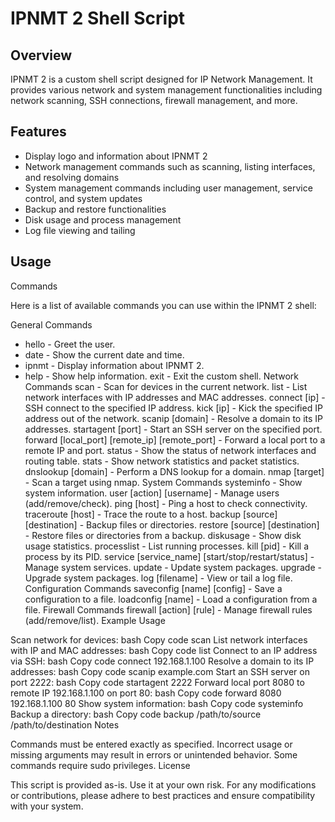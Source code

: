 # IPNMT 2 Shell Script

## Overview

IPNMT 2 is a custom shell script designed for IP Network Management. It provides various network and system management functionalities including network scanning, SSH connections, firewall management, and more.

## Features

- Display logo and information about IPNMT 2
- Network management commands such as scanning, listing interfaces, and resolving domains
- System management commands including user management, service control, and system updates
- Backup and restore functionalities
- Disk usage and process management
- Log file viewing and tailing

## Usage



Commands

Here is a list of available commands you can use within the IPNMT 2 shell:

General Commands
- hello - Greet the user.
- date - Show the current date and time.
- ipnmt - Display information about IPNMT 2.
- help - Show help information.
exit - Exit the custom shell.
Network Commands
scan - Scan for devices in the current network.
list - List network interfaces with IP addresses and MAC addresses.
connect [ip] - SSH connect to the specified IP address.
kick [ip] - Kick the specified IP address out of the network.
scanip [domain] - Resolve a domain to its IP addresses.
startagent [port] - Start an SSH server on the specified port.
forward [local_port] [remote_ip] [remote_port] - Forward a local port to a remote IP and port.
status - Show the status of network interfaces and routing table.
stats - Show network statistics and packet statistics.
dnslookup [domain] - Perform a DNS lookup for a domain.
nmap [target] - Scan a target using nmap.
System Commands
systeminfo - Show system information.
user [action] [username] - Manage users (add/remove/check).
ping [host] - Ping a host to check connectivity.
traceroute [host] - Trace the route to a host.
backup [source] [destination] - Backup files or directories.
restore [source] [destination] - Restore files or directories from a backup.
diskusage - Show disk usage statistics.
processlist - List running processes.
kill [pid] - Kill a process by its PID.
service [service_name] [start/stop/restart/status] - Manage system services.
update - Update system packages.
upgrade - Upgrade system packages.
log [filename] - View or tail a log file.
Configuration Commands
saveconfig [name] [config] - Save a configuration to a file.
loadconfig [name] - Load a configuration from a file.
Firewall Commands
firewall [action] [rule] - Manage firewall rules (add/remove/list).
Example Usage

Scan network for devices:
bash
Copy code
scan
List network interfaces with IP and MAC addresses:
bash
Copy code
list
Connect to an IP address via SSH:
bash
Copy code
connect 192.168.1.100
Resolve a domain to its IP addresses:
bash
Copy code
scanip example.com
Start an SSH server on port 2222:
bash
Copy code
startagent 2222
Forward local port 8080 to remote IP 192.168.1.100 on port 80:
bash
Copy code
forward 8080 192.168.1.100 80
Show system information:
bash
Copy code
systeminfo
Backup a directory:
bash
Copy code
backup /path/to/source /path/to/destination
Notes

Commands must be entered exactly as specified. Incorrect usage or missing arguments may result in errors or unintended behavior.
Some commands require sudo privileges.
License

This script is provided as-is. Use it at your own risk. For any modifications or contributions, please adhere to best practices and ensure compatibility with your system.
